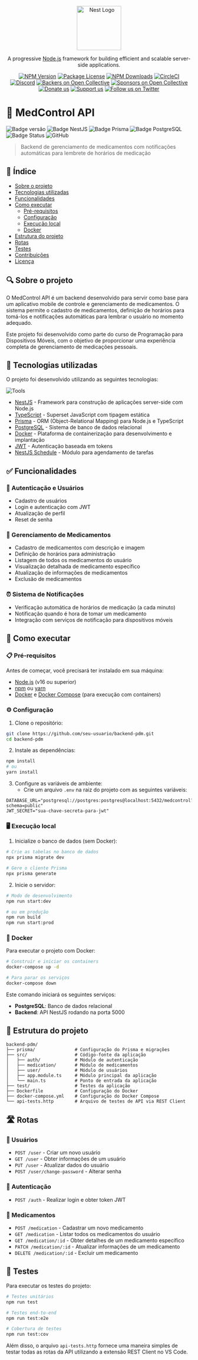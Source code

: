 <p align="center">
  <a href="http://nestjs.com/" target="blank"><img src="https://nestjs.com/img/logo-small.svg" width="120" alt="Nest Logo" /></a>
</p>

[circleci-image]: https://img.shields.io/circleci/build/github/nestjs/nest/master?token=abc123def456
[circleci-url]: https://circleci.com/gh/nestjs/nest

  <p align="center">A progressive <a href="http://nodejs.org" target="_blank">Node.js</a> framework for building efficient and scalable server-side applications.</p>
    <p align="center">
<a href="https://www.npmjs.com/~nestjscore" target="_blank"><img src="https://img.shields.io/npm/v/@nestjs/core.svg" alt="NPM Version" /></a>
<a href="https://www.npmjs.com/~nestjscore" target="_blank"><img src="https://img.shields.io/npm/l/@nestjs/core.svg" alt="Package License" /></a>
<a href="https://www.npmjs.com/~nestjscore" target="_blank"><img src="https://img.shields.io/npm/dm/@nestjs/common.svg" alt="NPM Downloads" /></a>
<a href="https://circleci.com/gh/nestjs/nest" target="_blank"><img src="https://img.shields.io/circleci/build/github/nestjs/nest/master" alt="CircleCI" /></a>
<a href="https://discord.gg/G7Qnnhy" target="_blank"><img src="https://img.shields.io/badge/discord-online-brightgreen.svg" alt="Discord"/></a>
<a href="https://opencollective.com/nest#backer" target="_blank"><img src="https://opencollective.com/nest/backers/badge.svg" alt="Backers on Open Collective" /></a>
<a href="https://opencollective.com/nest#sponsor" target="_blank"><img src="https://opencollective.com/nest/sponsors/badge.svg" alt="Sponsors on Open Collective" /></a>
  <a href="https://paypal.me/kamilmysliwiec" target="_blank"><img src="https://img.shields.io/badge/Donate-PayPal-ff3f59.svg" alt="Donate us"/></a>
    <a href="https://opencollective.com/nest#sponsor"  target="_blank"><img src="https://img.shields.io/badge/Support%20us-Open%20Collective-41B883.svg" alt="Support us"></a>
  <a href="https://twitter.com/nestframework" target="_blank"><img src="https://img.shields.io/twitter/follow/nestframework.svg?style=social&label=Follow" alt="Follow us on Twitter"></a>
</p>
  <!--[![Backers on Open Collective](https://opencollective.com/nest/backers/badge.svg)](https://opencollective.com/nest#backer)
  [![Sponsors on Open Collective](https://opencollective.com/nest/sponsors/badge.svg)](https://opencollective.com/nest#sponsor)-->

# 💊 MedControl API

![Badge versão](https://img.shields.io/badge/vers%C3%A3o-1.0.0-blue)
![Badge NestJS](https://img.shields.io/badge/NestJS-11.0.1-red)
![Badge Prisma](https://img.shields.io/badge/Prisma-6.7.0-blue)
![Badge PostgreSQL](https://img.shields.io/badge/PostgreSQL-Latest-blue)
![Badge Status](https://img.shields.io/badge/status-em%20desenvolvimento-green)
![GitHub](https://img.shields.io/github/license/Danzokka/backend-pdm)

> Backend de gerenciamento de medicamentos com notificações automáticas para lembrete de horários de medicação

## 📑 Índice

- [Sobre o projeto](#-sobre-o-projeto)
- [Tecnologias utilizadas](#-tecnologias-utilizadas)
- [Funcionalidades](#-funcionalidades)
- [Como executar](#-como-executar)
  - [Pré-requisitos](#-pré-requisitos)
  - [Configuração](#-configuração)
  - [Execução local](#-execução-local)
  - [Docker](#-docker)
- [Estrutura do projeto](#-estrutura-do-projeto)
- [Rotas](#-rotas)
- [Testes](#-testes)
- [Contribuições](#-contribuições)
- [Licença](#-licença)

## 🔍 Sobre o projeto

O MedControl API é um backend desenvolvido para servir como base para um aplicativo mobile de controle e gerenciamento de medicamentos. O sistema permite o cadastro de medicamentos, definição de horários para tomá-los e notificações automáticas para lembrar o usuário no momento adequado.

Este projeto foi desenvolvido como parte do curso de Programação para Dispositivos Móveis, com o objetivo de proporcionar uma experiência completa de gerenciamento de medicações pessoais.

## 🚀 Tecnologias utilizadas

O projeto foi desenvolvido utilizando as seguintes tecnologias:

![Tools](https://go-skill-icons.vercel.app/api/icons?i=typescript,nestjs,prisma,postgresql,docker,jwt)

- [NestJS](https://nestjs.com/) - Framework para construção de aplicações server-side com Node.js
- [TypeScript](https://www.typescriptlang.org/) - Superset JavaScript com tipagem estática
- [Prisma](https://www.prisma.io/) - ORM (Object-Relational Mapping) para Node.js e TypeScript
- [PostgreSQL](https://www.postgresql.org/) - Sistema de banco de dados relacional
- [Docker](https://www.docker.com/) - Plataforma de containerização para desenvolvimento e implantação
- [JWT](https://jwt.io/) - Autenticação baseada em tokens
- [NestJS Schedule](https://docs.nestjs.com/techniques/task-scheduling) - Módulo para agendamento de tarefas

## ✅ Funcionalidades

### 👤 Autenticação e Usuários

- Cadastro de usuários
- Login e autenticação com JWT
- Atualização de perfil
- Reset de senha

### 💊 Gerenciamento de Medicamentos

- Cadastro de medicamentos com descrição e imagem
- Definição de horários para administração
- Listagem de todos os medicamentos do usuário
- Visualização detalhada de medicamento específico
- Atualização de informações de medicamentos
- Exclusão de medicamentos

### ⏰ Sistema de Notificações

- Verificação automática de horários de medicação (a cada minuto)
- Notificação quando é hora de tomar um medicamento
- Integração com serviços de notificação para dispositivos móveis

## 🏁 Como executar

### 📋 Pré-requisitos

Antes de começar, você precisará ter instalado em sua máquina:

- [Node.js](https://nodejs.org/en/) (v16 ou superior)
- [npm](https://www.npmjs.com/) ou [yarn](https://yarnpkg.com/)
- [Docker](https://www.docker.com/) e [Docker Compose](https://docs.docker.com/compose/) (para execução com containers)

### ⚙ Configuração

1. Clone o repositório:

```bash
git clone https://github.com/seu-usuario/backend-pdm.git
cd backend-pdm
```

2. Instale as dependências:

```bash
npm install
# ou
yarn install
```

3. Configure as variáveis de ambiente:
   - Crie um arquivo `.env` na raiz do projeto com as seguintes variáveis:

```
DATABASE_URL="postgresql://postgres:postgres@localhost:5432/medcontrol?schema=public"
JWT_SECRET="sua-chave-secreta-para-jwt"
```

### 🖥️ Execução local

1. Inicialize o banco de dados (sem Docker):

```bash
# Crie as tabelas no banco de dados
npx prisma migrate dev

# Gere o cliente Prisma
npx prisma generate
```

2. Inicie o servidor:

```bash
# Modo de desenvolvimento
npm run start:dev

# ou em produção
npm run build
npm run start:prod
```

### 🐳 Docker

Para executar o projeto com Docker:

```bash
# Construir e iniciar os containers
docker-compose up -d

# Para parar os serviços
docker-compose down
```

Este comando iniciará os seguintes serviços:

- **PostgreSQL**: Banco de dados relacional
- **Backend**: API NestJS rodando na porta 5000

## 📁 Estrutura do projeto

```
backend-pdm/
├── prisma/               # Configuração do Prisma e migrações
├── src/                  # Código-fonte da aplicação
│   ├── auth/             # Módulo de autenticação
│   ├── medication/       # Módulo de medicamentos
│   ├── user/             # Módulo de usuários
│   ├── app.module.ts     # Módulo principal da aplicação
│   └── main.ts           # Ponto de entrada da aplicação
├── test/                 # Testes da aplicação
├── Dockerfile            # Configuração do Docker
├── docker-compose.yml    # Configuração do Docker Compose
└── api-tests.http        # Arquivo de testes de API via REST Client
```

## 🛣️ Rotas

### 👤 Usuários

- `POST /user` - Criar um novo usuário
- `GET /user` - Obter informações de um usuário
- `PUT /user` - Atualizar dados do usuário
- `POST /user/change-password` - Alterar senha

### 🔐 Autenticação

- `POST /auth` - Realizar login e obter token JWT

### 💊 Medicamentos

- `POST /medication` - Cadastrar um novo medicamento
- `GET /medication` - Listar todos os medicamentos do usuário
- `GET /medication/:id` - Obter detalhes de um medicamento específico
- `PATCH /medication/:id` - Atualizar informações de um medicamento
- `DELETE /medication/:id` - Excluir um medicamento

## 🧪 Testes

Para executar os testes do projeto:

```bash
# Testes unitários
npm run test

# Testes end-to-end
npm run test:e2e

# Cobertura de testes
npm run test:cov
```

Além disso, o arquivo `api-tests.http` fornece uma maneira simples de testar todas as rotas da API utilizando a extensão REST Client no VS Code.
